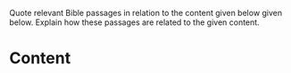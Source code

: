 Quote relevant Bible passages in relation to the content given below given below. Explain how these passages are related to the given content.

# Content
